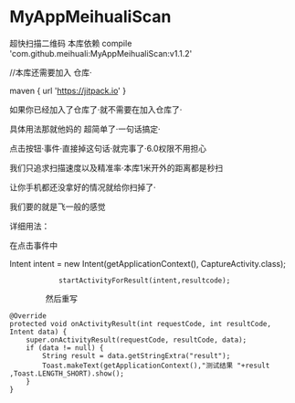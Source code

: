 # MyAppMeihualiScan
超快扫描二维码
本库依赖
compile 'com.github.meihuali:MyAppMeihualiScan:v1.1.2'

//本库还需要加入 仓库·

maven { url 'https://jitpack.io' } 

如果你已经加入了仓库了·就不需要在加入仓库了·

具体用法那就他妈的 超简单了·一句话搞定·

点击按钮·事件·直接掉这句话·就完事了·6.0权限不用担心

我们只追求扫描速度以及精准率·本库1米开外的距离都是秒扫

让你手机都还没拿好的情况就给你扫掉了·

我们要的就是飞一般的感觉

详细用法：

在点击事件中 


  Intent intent = new Intent(getApplicationContext(), CaptureActivity.class);
  
                startActivityForResult(intent,resultcode);
                
                
然后重写

    @Override
    protected void onActivityResult(int requestCode, int resultCode, Intent data) {
        super.onActivityResult(requestCode, resultCode, data);
        if (data != null) {
            String result = data.getStringExtra("result");
            Toast.makeText(getApplicationContext(),"测试结果 "+result ,Toast.LENGTH_SHORT).show();
        }
    }
